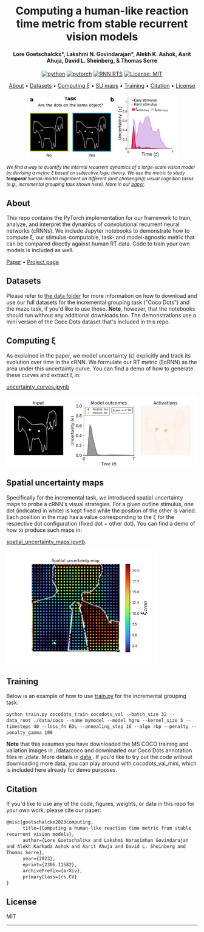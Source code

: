 
<h1 align="center">
  <br>
  <br>
  Computing a human-like reaction time metric from stable recurrent vision  models
  <br>
</h1>

<h4 align="center">Lore Goetschalckx*, Lakshmi N. Govindarajan*, Alekh K. Ashok, Aarit Ahuja, David L. Sheinberg, & Thomas Serre</h4>

<p style="text-align: center">
<a href="https://www.python.org"><img src="https://img.shields.io/badge/Python-3.7-3776AB.svg?style=flat&amp;logo=python&amp;logoColor=white" alt="python"></a>
<a href="https://pytorch.org"><img src="https://img.shields.io/badge/PyTorch-1.8.0-EE4C2C.svg?style=flat&amp;logo=pytorch" alt="pytorch"></a>
<a href="https://serre-lab.github.io/rnn_rts_site/"><img alt="RNN RTS" src="https://img.shields.io/badge/Project%20page-RNN%20RTs-green"></a>
<a href="https://opensource.org/licenses/MIT"><img src="https://img.shields.io/badge/License-MIT-yellow.svg" alt="License: MIT"></a>
</p>


<p align="center">
  <a href="#about">About</a> •
  <a href="#datasets">Datasets</a> •
  <a href="#computing-ξ">Computing ξ</a> •
  <a href="#spatial-uncertainty-maps">SU maps</a> •
  <a href="#training">Training</a> •
  <a href="#citation">Citation</a> •
  <a href="#license">License</a>
</p>

<div align="center" width="400">
<img src="illustrations/metric.png" width="400"> <br> 
<p style="font-size:12px;text-align: left;font-style: italic">We find a way to quantify the internal recurrent dynamics of a large-scale vision model by devising a metric ξ based on subjective logic theory. We use the metric to study <b>temporal</b> human-model alignment on different (and challenging) visual cognition tasks (e.g., incremental grouping task shown here). More in our <a href="https://arxiv.org/abs/2306.11582">paper</a>.
</p>

</div>

## About
This repo contains the PyTorch implementation for our framework to train, analyze, and interpret the dynamics of convolutional recurrent neural networks (cRNNs).
We include Jupyter notebooks to demonstrate how to compute ξ, our stimulus-computable, task- and model-agnostic metric that can be compared directly against human RT data. Code to train your own models is included as well.

<a href="https://arxiv.org/abs/2306.11582">Paper</a>  • <a href="https://serre-lab.github.io/rnn_rts_site/">Project page</a> 

## Datasets
Please refer to <a href="./data">the data folder</a> for more information on how to download and use our full datasets for the
incremental grouping task ("Coco Dots") and the maze task, if you'd like to use those. <b>Note</b>, however, that the notebooks should
run without any additional downloads too. The demonstrations use a mini version of the Coco Dots dataset that's included in this repo.  


## Computing ξ
As explained in the paper, we model uncertainty (ϵ) explicitly and track its evolution over time in the cRNN.
We formulate our RT metric (ξcRNN) as the area under this uncertainty curve. You can find a demo of how to generate these
curves and extract ξ in: 

<a href="uncertainty_curves.ipynb">uncertainty_curves.ipynb </a> 

<img src="illustrations/zebra.gif"> 

## Spatial uncertainty maps
Specifically for the incremental task, we introduced spatial uncertainty maps to probe a cRNN's visual strategies. For a given outline stimulus, one dot (indicated in white) is kept fixed while the position of the other is varied. Each position in the map has a value corresponding to the ξ for the respective dot configuration (fixed dot + other dot). You can find a demo of how to produce such maps in:

<a href="spatial_uncertainty_maps.ipynb">spatial_uncertainty_maps.ipynb</a>.

<img src="illustrations/su_map.png" width="400">

## Training
Below is an example of how to use <a href="train.py">train.py</a> for the incremental grouping task.


```
python train.py cocodots_train cocodots_val --batch_size 32 --data_root ./data/coco --name mymodel --model hgru --kernel_size 5 --timesteps 40 --loss_fn EDL --annealing_step 16 --algo rbp --penalty --penalty_gamma 100

```

<b>Note</b> that this assumes you have downloaded the MS COCO training and valiation images in ./data/coco and downloaded 
our Coco Dots annotation files in ./data. More details in <a href="data"> data </a>. If you'd like to try out the code without downloading more data, you can play 
around with cocodots_val_mini, which is included here already for demo purposes.

## Citation
If you'd like to use any of the code, figures, weights, or data in this repo for your own work, please cite our paper:


```
@misc{goetschalckx2023computing,
      title={Computing a human-like reaction time metric from stable recurrent vision models}, 
      author={Lore Goetschalckx and Lakshmi Narasimhan Govindarajan and Alekh Karkada Ashok and Aarit Ahuja and David L. Sheinberg and Thomas Serre},
      year={2023},
      eprint={2306.11582},
      archivePrefix={arXiv},
      primaryClass={cs.CV}
}
```

## License

MIT

---


